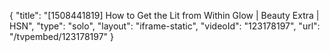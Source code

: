 {
    "title": "[1508441819] How to Get the Lit from Within Glow | Beauty Extra | HSN",
    "type": "solo",
    "layout": "iframe-static",
    "videoId": "123178197",
    "url": "\/tvpembed\/123178197"
}